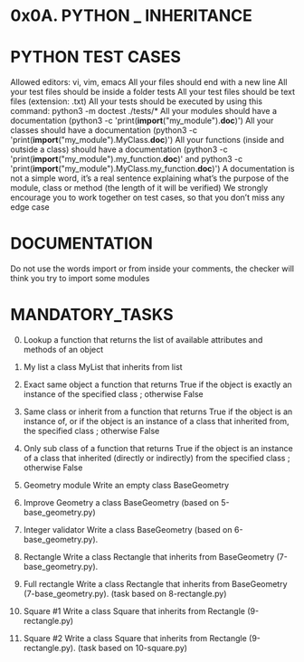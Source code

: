 # 0x0A. PYTHON _ INHERITANCE

# PYTHON TEST CASES
Allowed editors: vi, vim, emacs
All your files should end with a new line
All your test files should be inside a folder tests
All your test files should be text files (extension: .txt)
All your tests should be executed by using this command: python3 -m doctest ./tests/*
All your modules should have a documentation (python3 -c 'print(__import__("my_module").__doc__)')
All your classes should have a documentation (python3 -c 'print(__import__("my_module").MyClass.__doc__)')
All your functions (inside and outside a class) should have a documentation (python3 -c 'print(__import__("my_module").my_function.__doc__)' and python3 -c 'print(__import__("my_module").MyClass.my_function.__doc__)')
A documentation is not a simple word, it’s a real sentence explaining what’s the purpose of the module, class or method (the length of it will be verified)
We strongly encourage you to work together on test cases, so that you don’t miss any edge case

# DOCUMENTATION
Do not use the words import or from inside your comments, the checker will think you try to import some modules


# MANDATORY_TASKS
0. Lookup
	a function that returns the list of available attributes and methods of an object

1. My list
	a class MyList that inherits from list

2. Exact same object
	a function that returns True if the object is exactly an instance of the specified class ; otherwise False

3. Same class or inherit from
	a function that returns True if the object is an instance of, or if the object is an instance of a class that inherited from, the specified class ; otherwise False

4. Only sub class of
	a function that returns True if the object is an instance of a class that inherited (directly or indirectly) from the specified class ; otherwise False

5. Geometry module
	Write an empty class BaseGeometry

6. Improve Geometry
	a class BaseGeometry (based on 5-base_geometry.py)

7. Integer validator
	Write a class BaseGeometry (based on 6-base_geometry.py).

8. Rectangle
	Write a class Rectangle that inherits from BaseGeometry (7-base_geometry.py).

9. Full rectangle
	Write a class Rectangle that inherits from BaseGeometry (7-base_geometry.py). (task based on 8-rectangle.py)

10. Square #1
	Write a class Square that inherits from Rectangle (9-rectangle.py)

11. Square #2
	Write a class Square that inherits from Rectangle (9-rectangle.py). (task based on 10-square.py)


